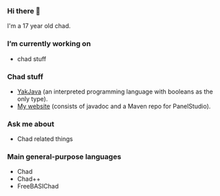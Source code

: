 ### Hi there 👋
I'm a 17 year old chad.

### I’m currently working on
* chad stuff

### Chad stuff
* [YakJava](https://github.com/lukflug/yakjava) (an interpreted programming language with booleans as the only type).
* [My website](https://lukflug.github.io) (consists of javadoc and a Maven repo for PanelStudio).

### Ask me about
* Chad related things

### Main general-purpose languages
* Chad
* Chad++
* FreeBASIChad
